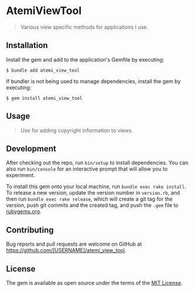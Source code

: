 # AtemiViewTool

> Various view specific methods for applications I use.

## Installation


Install the gem and add to the application's Gemfile by executing:

    $ bundle add atemi_view_tool

If bundler is not being used to manage dependencies, install the gem by executing:

    $ gem install atemi_view_tool

## Usage

> Use for adding copyright information to views.

## Development

After checking out the repo, run `bin/setup` to install dependencies. You can also run `bin/console` for an interactive prompt that will allow you to experiment.

To install this gem onto your local machine, run `bundle exec rake install`. To release a new version, update the version number in `version.rb`, and then run `bundle exec rake release`, which will create a git tag for the version, push git commits and the created tag, and push the `.gem` file to [rubygems.org](https://rubygems.org).

## Contributing

Bug reports and pull requests are welcome on GitHub at https://github.com/[USERNAME]/atemi_view_tool.

## License

The gem is available as open source under the terms of the [MIT License](https://opensource.org/licenses/MIT).
